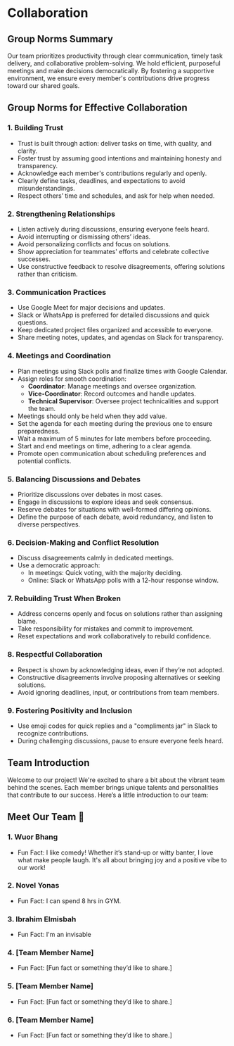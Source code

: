 # Collaboration

<!-- group norms summary -->

## Group Norms Summary

Our team prioritizes productivity through clear communication, timely task
 delivery, and collaborative problem-solving. We hold efficient, purposeful
  meetings and make decisions democratically. By fostering a supportive
   environment, we ensure every member's contributions drive
    progress toward our shared goals.

<!-- group norms list -->
## Group Norms for Effective Collaboration

### 1. Building Trust

- Trust is built through action: deliver tasks on
   time, with quality, and clarity.
- Foster trust by assuming good intentions and maintaining
  honesty and transparency.
- Acknowledge each member's contributions regularly and openly.
- Clearly define tasks, deadlines, and expectations to avoid misunderstandings.
- Respect others’ time and schedules, and ask for help when needed.

### 2. Strengthening Relationships

- Listen actively during discussions, ensuring everyone feels heard.
- Avoid interrupting or dismissing others’ ideas.
- Avoid personalizing conflicts and focus on solutions.
- Show appreciation for teammates' efforts and celebrate collective successes.
- Use constructive feedback to resolve disagreements, offering
   solutions rather than criticism.

### 3. Communication Practices

- Use Google Meet for major decisions and updates.
- Slack or WhatsApp is preferred for detailed discussions and quick questions.
- Keep dedicated project files organized and accessible to everyone.
- Share meeting notes, updates, and agendas on Slack for transparency.

### 4. Meetings and Coordination

- Plan meetings using Slack polls and finalize times with Google Calendar.
- Assign roles for smooth coordination:
  - **Coordinator**: Manage meetings and oversee organization.
  - **Vice-Coordinator**: Record outcomes and handle updates.
  - **Technical Supervisor**: Oversee project technicalities and support the team.
- Meetings should only be held when they add value.
- Set the agenda for each meeting during the previous one to ensure preparedness.
- Wait a maximum of 5 minutes for late members before proceeding.
- Start and end meetings on time, adhering to a clear agenda.
- Promote open communication about scheduling preferences and potential conflicts.

### 5. Balancing Discussions and Debates

- Prioritize discussions over debates in most cases.
- Engage in discussions to explore ideas and seek consensus.
- Reserve debates for situations with well-formed differing opinions.
- Define the purpose of each debate, avoid redundancy, and listen to diverse perspectives.

### 6. Decision-Making and Conflict Resolution

- Discuss disagreements calmly in dedicated meetings.
- Use a democratic approach:
  - In meetings: Quick voting, with the majority deciding.
  - Online: Slack or WhatsApp polls with a 12-hour response window.

### 7. Rebuilding Trust When Broken

- Address concerns openly and focus on solutions rather than assigning blame.
- Take responsibility for mistakes and commit to improvement.
- Reset expectations and work collaboratively to rebuild confidence.

### 8. Respectful Collaboration

- Respect is shown by acknowledging ideas, even if they’re not adopted.
- Constructive disagreements involve proposing alternatives or seeking solutions.
- Avoid ignoring deadlines, input, or contributions from team members.

### 9. Fostering Positivity and Inclusion

- Use emoji codes for quick replies and a "compliments jar" in Slack
   to recognize contributions.
- During challenging discussions, pause to ensure everyone feels heard.

## Team Introduction

Welcome to our project! We're excited to share a bit about the vibrant team
 behind the scenes. Each member brings unique talents and personalities that
  contribute to our success. Here’s a little introduction to our team:

## Meet Our Team 🎉

### 1. Wuor Bhang

- Fun Fact: I like comedy! Whether it’s stand-up or witty banter,
   I love what make people laugh. It's all about bringing joy and a positive
    vibe to our work!

### 2. Novel Yonas

- Fun Fact: I can spend 8 hrs in GYM.

### 3. Ibrahim Elmisbah

- Fun Fact: I'm an invisable
  
### 4. [Team Member Name]

- Fun Fact: [Fun fact or something they’d like to share.]

### 5. [Team Member Name]

- Fun Fact: [Fun fact or something they’d like to share.]

### 6. [Team Member Name]

- Fun Fact: [Fun fact or something they’d like to share.]
